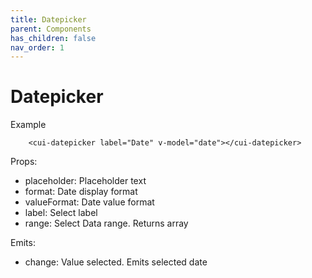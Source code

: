 ```yaml
---
title: Datepicker
parent: Components
has_children: false
nav_order: 1
---
```


# Datepicker

Example
```
    <cui-datepicker label="Date" v-model="date"></cui-datepicker>

```
Props:

- placeholder: Placeholder text
- format: Date display format
- valueFormat: Date value format
- label: Select label
- range: Select Data range. Returns array

Emits:

- change: Value selected. Emits selected date
